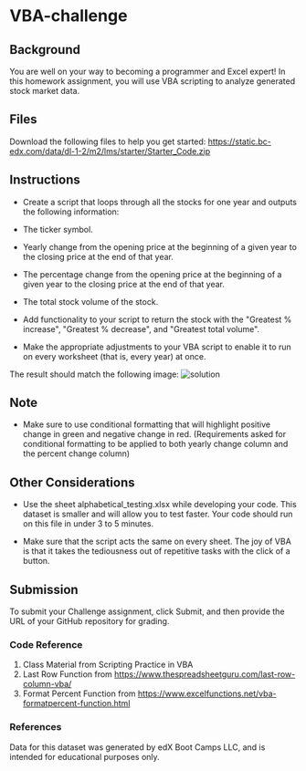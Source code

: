 # VBA-challenge

## Background
You are well on your way to becoming a programmer and Excel expert! In this homework assignment, you will use VBA scripting to analyze generated stock market data.

## Files
Download the following files to help you get started:
https://static.bc-edx.com/data/dl-1-2/m2/lms/starter/Starter_Code.zip

## Instructions
* Create a script that loops through all the stocks for one year and outputs the following information:

 * The ticker symbol.

 * Yearly change from the opening price at the beginning of a given year to the closing price at the end of that year.

 * The percentage change from the opening price at the beginning of a given year to the closing price at the end of that year.

 * The total stock volume of the stock. 

 * Add functionality to your script to return the stock with the "Greatest % increase", "Greatest % decrease", and "Greatest total volume". 

 * Make the appropriate adjustments to your VBA script to enable it to run on every worksheet (that is, every year) at once.

The result should match the following image:
![solution](Images/2019.png)

## Note
* Make sure to use conditional formatting that will highlight positive change in green and negative change in red. (Requirements asked for conditional formatting to be applied to both yearly change column and the percent change column)

## Other Considerations
* Use the sheet alphabetical_testing.xlsx while developing your code. This dataset is smaller and will allow you to test faster. Your code should run on this file in under 3 to 5 minutes.

* Make sure that the script acts the same on every sheet. The joy of VBA is that it takes the tediousness out of repetitive tasks with the click of a button.

## Submission
To submit your Challenge assignment, click Submit, and then provide the URL of your GitHub repository for grading.

### Code Reference
1. Class Material from Scripting Practice in VBA
2. Last Row Function from https://www.thespreadsheetguru.com/last-row-column-vba/
3. Format Percent Function from https://www.excelfunctions.net/vba-formatpercent-function.html

### References
Data for this dataset was generated by edX Boot Camps LLC, and is intended for educational purposes only.



